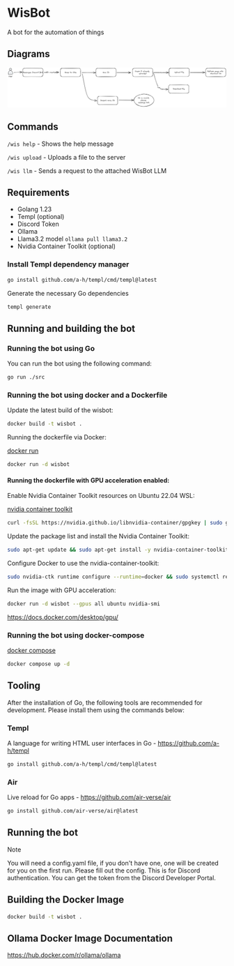 
# WisBot

A bot for the automation of things

## Diagrams

![diagram](./diagrams/userflow.excalidraw.png)


## Commands

`/wis help` - Shows the help message

`/wis upload` - Uploads a file to the server

`/wis llm` - Sends a request to the attached WisBot LLM


## Requirements
- Golang 1.23
- Templ (optional)
- Discord Token
- Ollama 
- Llama3.2 model `ollama pull llama3.2`
- Nvidia Container Toolkit (optional)

### Install Templ dependency manager

```sh
go install github.com/a-h/templ/cmd/templ@latest
```

Generate the necessary Go dependencies
```sh
templ generate
```

## Running and building the bot

### Running the bot using Go

You can run the bot using the following command:
```sh
go run ./src
```

### Running the bot using docker and a Dockerfile

Update the latest build of the wisbot:
```sh
docker build -t wisbot .
```

Running the dockerfile via Docker:

[docker run](https://docs.docker.com/reference/cli/docker/container/run/)

```sh
docker run -d wisbot
```

#### Running the dockerfile with GPU acceleration enabled:

Enable Nvidia Container Toolkit resources on Ubuntu 22.04 WSL:

[nvidia container toolkit](https://docs.nvidia.com/datacenter/cloud-native/container-toolkit/latest/install-guide.html#prerequisites)

```sh
curl -fsSL https://nvidia.github.io/libnvidia-container/gpgkey | sudo gpg --dearmor -o /usr/share/keyrings/nvidia-container-toolkit-keyring.gpg && curl -s -L https://nvidia.github.io/libnvidia-container/stable/deb/nvidia-container-toolkit.list | sed 's#deb https://#deb [signed-by=/usr/share/keyrings/nvidia-container-toolkit-keyring.gpg] https://#g' | sudo tee /etc/apt/sources.list.d/nvidia-container-toolkit.list
```

Update the package list and install the Nvidia Container Toolkit:

```sh
sudo apt-get update && sudo apt-get install -y nvidia-container-toolkit
```

Configure Docker to use the nvidia-container-toolkit:

```sh
sudo nvidia-ctk runtime configure --runtime=docker && sudo systemctl restart docker
```

Run the image with GPU acceleration:

```sh
docker run -d wisbot --gpus all ubuntu nvidia-smi
```

https://docs.docker.com/desktop/gpu/

### Running the bot using docker-compose

[docker compose](https://docs.docker.com/compose/)

```sh
docker compose up -d
```

## Tooling
After the installation of Go, the following tools are recommended for development. Please install them using the commands below:

### Templ
A language for writing HTML user interfaces in Go - https://github.com/a-h/templ
```sh
go install github.com/a-h/templ/cmd/templ@latest
```

### Air
Live reload for Go apps - https://github.com/air-verse/air
```sh
go install github.com/air-verse/air@latest
```


## Running the bot
> [!NOTE]
You will need a config.yaml file, if you don't have one, one will be created for you on the first run.
Please fill out the config. This is for Discord authentication. You can get the token from the Discord Developer Portal.



## Building the Docker Image
```sh
docker build -t wisbot .
```



## Ollama Docker Image Documentation
https://hub.docker.com/r/ollama/ollama 